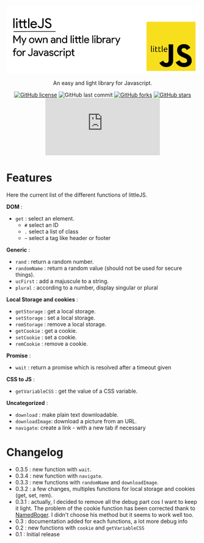 ![Header](https://raw.githubusercontent.com/n-deleforge/littleJS/main/docs/header.png)

<div align="center">
An easy and light library for Javascript.

[![GitHub license](https://img.shields.io/github/license/n-deleforge/littleJS?style=for-the-badge)](https://github.com/n-deleforge/littleJS/blob/main/LICENCE)
![GitHub last commit](https://img.shields.io/github/last-commit/n-deleforge/littleJS?style=for-the-badge)
[![GitHub forks](https://img.shields.io/github/forks/n-deleforge/littleJS?style=for-the-badge)](https://github.com/n-deleforge/littleJS/network)
[![GitHub stars](https://img.shields.io/github/stars/n-deleforge/littleJS?style=for-the-badge)](https://github.com/n-deleforge/littleJS/stargazers)
![GitHub file size in bytes](https://img.shields.io/github/size/n-deleforge/littleJS/littleJS.min.js?style=for-the-badge)
</div>

# Features

Here the current list of the different functions of littleJS.

**DOM** :
- `get` : select an element.
  - `#` select an ID
  - `.` select a list of class
  - `~` select a tag like header or footer

**Generic** :
- `rand` : return a random number.
- `randomName` : return a random value (should not be used for secure things).
- `ucFirst` : add a majuscule to a string.
- `plural` : according to a number, display singular or plural

**Local Storage and cookies** :
- `getStorage` : get a local storage.
- `setStorage` : set a local storage.
- `remStorage` : remove a local storage.
- `getCookie` : get a cookie.
- `setCookie` : set a cookie.
- `remCookie` : remove a cookie.

**Promise** :
- `wait` : return a promise which is resolved after a timeout given

**CSS to JS** :
- `getVariableCSS` : get the value of a CSS variable.

**Uncategorized** :
- `download` : make plain text downloadable.
- `downloadImage`: download a picture from an URL.
- `navigate`: create a link - with a new tab if necessary

# Changelog
 
 - 0.3.5 : new function with `wait`.
 - 0.3.4 : new function with `navigate`.
 - 0.3.3 : new functions with `randomName` and `downloadImage`.
 - 0.3.2 :  a few changes, multiples functions for local storage and cookies (get, set, rem).
 - 0.3.1 : actually, I decided to remove all the debug part cos I want to keep it light. The problem of the cookie function has been corrected thank to [NamedRoger](https://github.com/NamedRoger). I didn't choose his method but it seems to work well too.
 - 0.3 : documentation added for each functions, a lot more debug info
 - 0.2 : new functions with `cookie` and `getVariableCSS` 
 - 0.1 : Initial release
